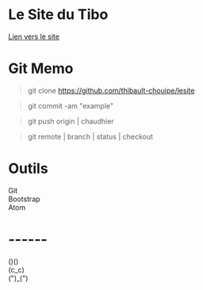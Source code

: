 # Le Site du Tibo

[Lien vers le site](https://thibault-chouipe.github.io/lesite/)

# Git Memo

>git clone https://github.com/thibault-chouipe/lesite <br>

>git commit -am "example" <br>

>git push origin | chaudhier  <br>

>git remote | branch | status | checkout

# Outils
Git <br>
Bootstrap <br>
Atom <br>

# ------
 ()() <br>
 (c_c) <br>
 (")_(")<br>
